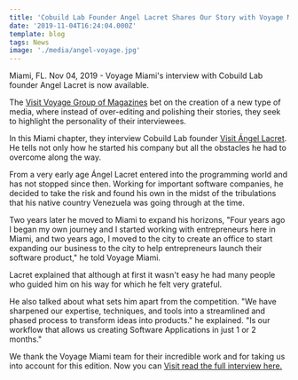 ```yaml
---
title: 'Cobuild Lab Founder Angel Lacret Shares Our Story with Voyage Miami'
date: '2019-11-04T16:24:04.000Z'
template: blog
tags: News
image: './media/angel-voyage.jpg'
---
```


Miami, FL. Nov 04, 2019 - Voyage Miami's interview with Cobuild Lab founder Angel Lacret is now available.

The <a href="http://voyagemia.com/">Visit Voyage Group of Magazines</a> bet on the creation of a new type of media, where instead of over-editing and polishing their stories, they seek to highlight the personality of their interviewees.

In this Miami chapter, they interview Cobuild Lab founder <a href="https://www.linkedin.com/in/alacret">Visit Ángel Lacret</a>. He tells not only how he started his company but all the obstacles he had to overcome along the way.

From a very early age Ángel Lacret entered into the programming world and has not stopped since then. Working for important software companies, he decided to take the risk and found his own in the midst of the tribulations that his native country Venezuela was going through at the time.

Two years later he moved to Miami to expand his horizons, "Four years ago I began my own journey and I started working with entrepreneurs here in Miami, and two years ago, I moved to the city to create an office to start expanding our business to the city to help entrepreneurs launch their software product," he told Voyage Miami.

Lacret explained that although at first it wasn't easy he had many people who guided him on his way for which he felt very grateful.

He also talked about what sets him apart from the competition. "We have sharpened our expertise, techniques, and tools into a streamlined and phased process to transform ideas into products." he explained. "Is our workflow that allows us creating Software Applications in just 1 or 2 months."

We thank the Voyage Miami team for their incredible work and for taking us into account for this edition. Now you can <a href="http://voyagemia.com/interview/meet-angel-lacret-cobuild-lab-downtown-miami/">Visit read the full interview here.</a>

